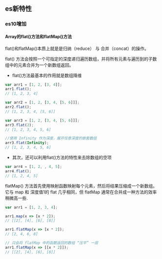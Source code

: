 ## es新特性




### es10增加

#### Array的flat()方法和flatMap()方法
flat()和flatMap()本质上就是是归纳（reduce） 与 合并（concat）的操作。

flat() 方法会按照一个可指定的深度递归遍历数组，并将所有元素与遍历到的子数组中的元素合并为一个新数组返回。

- flat()方法最基本的作用就是数组降维
```js
var arr1 = [1, 2, [3, 4]];
arr1.flat(); 
// [1, 2, 3, 4]

var arr2 = [1, 2, [3, 4, [5, 6]]];
arr2.flat();
// [1, 2, 3, 4, [5, 6]]

var arr3 = [1, 2, [3, 4, [5, 6]]];
arr3.flat(2);
// [1, 2, 3, 4, 5, 6]

//使用 Infinity 作为深度，展开任意深度的嵌套数组
arr3.flat(Infinity); 
// [1, 2, 3, 4, 5, 6]
```

- 其次，还可以利用flat()方法的特性来去除数组的空项
```javascript
var arr4 = [1, 2, , 4, 5];
arr4.flat();
// [1, 2, 4, 5]
```

flatMap() 方法首先使用映射函数映射每个元素，然后将结果压缩成一个新数组。
它与 map 和 深度值1的 flat 几乎相同，但 flatMap 通常在合并成一种方法的效率稍微高一些.
```javascript
var arr1 = [1, 2, 3, 4];

arr1.map(x => [x * 2]); 
// [[2], [4], [6], [8]]

arr1.flatMap(x => [x * 2]);
// [2, 4, 6, 8]

// 只会将 flatMap 中的函数返回的数组 “压平” 一层
arr1.flatMap(x => [[x * 2]]);
// [[2], [4], [6], [8]]
```


